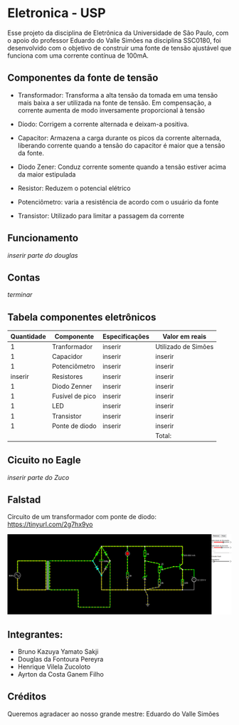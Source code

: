 # Eletronica - USP
Esse projeto da disciplina de Eletrônica da Universidade de São Paulo, com o apoio do professor Eduardo do Valle Simões  na disciplina SSC0180, foi desenvolvido com o objetivo de construir uma fonte de tensão ajustável que funciona com uma corrente contínua de 100mA.

## Componentes da fonte de tensão
* Transformador: Transforma a alta tensão da tomada em uma tensão mais baixa a ser utilizada na fonte de tensão. Em compensação, a corrente aumenta de modo inversamente proporcional à tensão

* Diodo: Corrigem a corrente alternada e deixam-a positiva.

* Capacitor: Armazena a carga durante os picos da corrente alternada, liberando corrente quando a tensão do capacitor é maior que a tensão da fonte.

* Diodo Zener: Conduz corrente somente quando a tensão estiver acima da maior estipulada

* Resistor: Reduzem o potencial elétrico

* Potenciômetro: varia a resistência de acordo com o usuário da fonte

* Transistor: Utilizado para limitar a passagem da corrente
 ## Funcionamento 
 _inserir parte do douglas_

## Contas
_terminar_

## Tabela componentes eletrônicos

| Quantidade  | Componente | Especificações  | Valor em reais |
| ------------- | ------------- | ------------- | ------------- |
| 1  | Tranformador  | inserir | Utilizado de Simões  |
| 1 | Capacidor | inserir | inserir  |
| 1  | Potenciômetro | inserir | inserir  |
| inserir  | Resistores | inserir  | inserir  |
| 1  | Diodo Zenner | inserir  | inserir  |
| 1 | Fusível de pico | inserir  | inserir  |
| 1 | LED | inserir  | inserir  |
| 1 | Transistor | inserir  | inserir |
| 1 | Ponte de diodo | inserir  | inserir  |
|  |  |  | Total:   |

## Cicuito no Eagle

_inserir parte do Zuco_


## Falstad
Circuito de um transformador com ponte de diodo: https://tinyurl.com/2g7hx9yo

![alt text](https://raw.githubusercontent.com/A1RT0N/Eletr-nica/main/2023-06-21_22-24.png)

## Integrantes:
* Bruno Kazuya Yamato Sakji
* Douglas da Fontoura Pereyra
* Henrique Vilela Zucoloto
* Ayrton da Costa Ganem Filho

## Créditos
Queremos agradacer ao nosso grande mestre: Eduardo do Valle Simões

